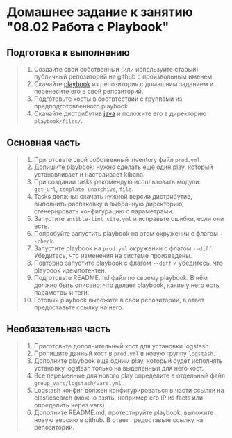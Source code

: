 # Домашнее задание к занятию "08.02 Работа с Playbook"

## Подготовка к выполнению
>1. Создайте свой собственный (или используйте старый) публичный репозиторий на github с произвольным именем.
>2. Скачайте [playbook](./playbook/) из репозитория с домашним заданием и перенесите его в свой репозиторий.
>3. Подготовьте хосты в соотвтествии с группами из предподготовленного playbook. 
>4. Скачайте дистрибутив [java](https://www.oracle.com/java/technologies/javase-jdk11-downloads.html) и положите его в директорию `playbook/files/`. 
>
## Основная часть
>1. Приготовьте свой собственный inventory файл `prod.yml`.
>2. Допишите playbook: нужно сделать ещё один play, который устанавливает и настраивает kibana.
>3. При создании tasks рекомендую использовать модули: `get_url`, `template`, `unarchive`, `file`.
>4. Tasks должны: скачать нужной версии дистрибутив, выполнить распаковку в выбранную директорию, сгенерировать конфигурацию с параметрами.
>5. Запустите `ansible-lint site.yml` и исправьте ошибки, если они есть.
>6. Попробуйте запустить playbook на этом окружении с флагом `--check`.
>7. Запустите playbook на `prod.yml` окружении с флагом `--diff`. Убедитесь, что изменения на системе произведены.
>8. Повторно запустите playbook с флагом `--diff` и убедитесь, что playbook идемпотентен.
>9. Подготовьте README.md файл по своему playbook. В нём должно быть описано: что делает playbook, какие у него есть параметры и теги.
>10. Готовый playbook выложите в свой репозиторий, в ответ предоставьте ссылку на него.
>
## Необязательная часть

>1. Приготовьте дополнительный хост для установки logstash.
>2. Пропишите данный хост в `prod.yml` в новую группу `logstash`.
>3. Дополните playbook ещё одним play, который будет исполнять установку logstash только на выделенный для него хост.
>4. Все переменные для нового play определите в отдельный файл `group_vars/logstash/vars.yml`.
>5. Logstash конфиг должен конфигурироваться в части ссылки на elasticsearch (можно взять, например его IP из facts или определить через vars).
>6. Дополните README.md, протестируйте playbook, выложите новую версию в github. В ответ предоставьте ссылку на репозиторий.
